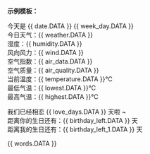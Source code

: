 **示例模板：**

今天是 {{ date.DATA }} {{ week_day.DATA }}  
今日天气：{{ weather.DATA }}  
湿度：{{ humidity.DATA }}  
风向风力：{{ wind.DATA }}  
空气指数：{{ air_data.DATA }}  
空气质量：{{ air_quality.DATA }}  
当前温度：{{ temperature.DATA }}℃  
最低气温：{{ lowest.DATA }}℃  
最高气温：{{ highest.DATA }}℃  

我们已经相恋 {{ love_days.DATA }} 天啦 ~  
距离你的生日还有：{{ birthday_left.DATA }} 天  
距离我的生日还有：{{ birthday_left_1.DATA }} 天  

{{ words.DATA }}  
